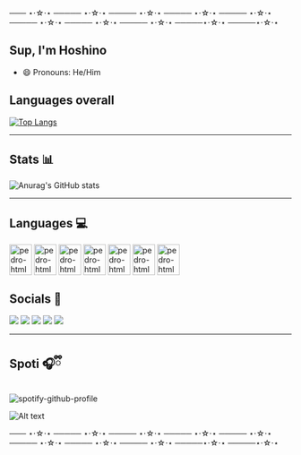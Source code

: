 ─── ⋆⋅☆⋅⋆ ───── ⋆⋅☆⋅⋆ ───── ⋆⋅☆⋅⋆ ───── ⋆⋅☆⋅⋆ ───── ⋆⋅☆⋅⋆ ───── ⋆⋅☆⋅⋆ ───── ⋆⋅☆⋅⋆ ───── ⋆⋅☆⋅⋆ ─────⋆⋅☆⋅⋆ ─────⋆⋅☆⋅⋆
## Sup, I'm Hoshino 
- 😄 Pronouns: He/Him 
## Languages overall 
[![Top Langs](https://github-readme-stats.vercel.app/api/top-langs/?username=Hoshino2123&layout=donut-vertical&theme=dark&langs_count=9000)](https://github.com/anuraghazra/github-readme-stats)
________________________________________________________________________________________________________________________________________________________________________________________________________________________________________________________________________________________________________________________________________
## Stats 📊
![Anurag's GitHub stats](https://github-readme-stats.vercel.app/api?username=Hoshino2123&show_icons=true&theme=dark&locale=pt-pt&include_all_commits=true)  
________________________________________________________________________________________________________________________________________________________________________________________________________________________________________________________________________________________________________________________________________
## Languages 💻
<div style="display inline_block">
<img align="center" alt="pedro-html" height="55" width="40" src="https://cdn.jsdelivr.net/gh/devicons/devicon@latest/icons/html5/html5-original.svg" />
<img align="center" alt="pedro-html" height="55" width="40" src="https://cdn.jsdelivr.net/gh/devicons/devicon@latest/icons/css3/css3-original-wordmark.svg" />
<img align="center" alt="pedro-html" height="55" width="40" src="https://cdn.jsdelivr.net/gh/devicons/devicon@latest/icons/javascript/javascript-original.svg" />
<img align="center" alt="pedro-html" height="55" width="40" src="https://cdn.jsdelivr.net/gh/devicons/devicon@latest/icons/tailwindcss/tailwindcss-original-wordmark.svg" />
<img align="center" alt="pedro-html" height="55" width="40" src="https://cdn.jsdelivr.net/gh/devicons/devicon@latest/icons/cplusplus/cplusplus-original.svg" />
<img align="center" alt="pedro-html" height="55" width="40" src="https://cdn.jsdelivr.net/gh/devicons/devicon@latest/icons/csharp/csharp-original.svg" />
<img align="center" alt="pedro-html" height="55" width="40" src="https://cdn.jsdelivr.net/gh/devicons/devicon@latest/icons/react/react-original-wordmark.svg" />
</div>


## Socials 🔗
<a href="https://www.instagram.com/_._aqua__/"><img src="https://img.shields.io/badge/Instagram-E4405F?style=for-the-badge&logo=instagram&logoColor=white "></a>
<a href="https://x.com/CEOmualani"><img src="https://img.shields.io/badge/Twitter-1DA1F2?style=for-the-badge&logo=twitter&logoColor=white"></a>
<a href="https://www.tiktok.com/@._.hoshino._2"><img src="https://img.shields.io/badge/TikTok-000000?style=for-the-badge&logo=tiktok&logoColor=white"></a>
<a href="https://www.youtube.com/@CEOOFMUALANI"><img src="https://img.shields.io/badge/YouTube-FF0000?style=for-the-badge&logo=youtube&logoColor=white"></a>
<a href="https://www.linkedin.com/in/pedro-magalhaes2004/"><img src="https://img.shields.io/badge/LinkedIn-0077B5?style=for-the-badge&logo=linkedin&logoColor=white"></a>
________________________________________________________________________________________________________________________________________________________________________________________________________________________________________________________________________________________________________________________________________
## Spoti 🎧ྀི
![spotify-github-profile](https://spotify-github-profile.kittinanx.com/api/view.svg?uid=312izpdez5np7vhrvqxaovyycc7i&redirect=true][https://spotify-github-profile.kittinanx.com/api/view.svg?uid=312izpdez5np7vhrvqxaovyycc7i&cover_image=true&theme=default&show_offline=true&background_color=121212&interchange=true&bar_color_cover=true)

![Alt text](https://spotify-recently-played-readme.vercel.app/api?user=312izpdez5np7vhrvqxaovyycc7i&unique={true|1|on|yes)

─── ⋆⋅☆⋅⋆ ───── ⋆⋅☆⋅⋆ ───── ⋆⋅☆⋅⋆ ───── ⋆⋅☆⋅⋆ ───── ⋆⋅☆⋅⋆ ───── ⋆⋅☆⋅⋆ ───── ⋆⋅☆⋅⋆ ───── ⋆⋅☆⋅⋆ ─────⋆⋅☆⋅⋆ ─────⋆⋅☆⋅⋆


<!-- Markdown -->

<!--
**Hoshino2123/Hoshino2123** is a ✨ _special_ ✨ repository because its `README.md` (this file) appears on your GitHub profile.

Here are some ideas to get you started:


-->




















































